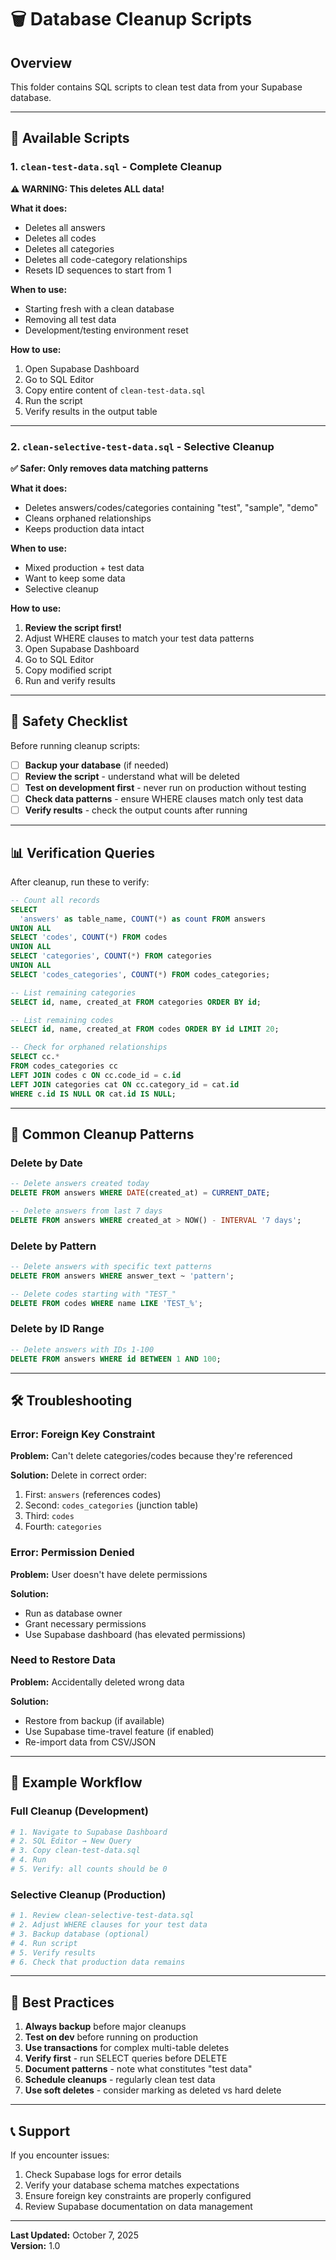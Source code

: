 # 🗑️ Database Cleanup Scripts

## Overview
This folder contains SQL scripts to clean test data from your Supabase database.

---

## 📁 Available Scripts

### 1. `clean-test-data.sql` - **Complete Cleanup**
**⚠️ WARNING: This deletes ALL data!**

**What it does:**
- Deletes all answers
- Deletes all codes
- Deletes all categories
- Deletes all code-category relationships
- Resets ID sequences to start from 1

**When to use:**
- Starting fresh with a clean database
- Removing all test data
- Development/testing environment reset

**How to use:**
1. Open Supabase Dashboard
2. Go to SQL Editor
3. Copy entire content of `clean-test-data.sql`
4. Run the script
5. Verify results in the output table

---

### 2. `clean-selective-test-data.sql` - **Selective Cleanup**
**✅ Safer: Only removes data matching patterns**

**What it does:**
- Deletes answers/codes/categories containing "test", "sample", "demo"
- Cleans orphaned relationships
- Keeps production data intact

**When to use:**
- Mixed production + test data
- Want to keep some data
- Selective cleanup

**How to use:**
1. **Review the script first!**
2. Adjust WHERE clauses to match your test data patterns
3. Open Supabase Dashboard
4. Go to SQL Editor
5. Copy modified script
6. Run and verify results

---

## 🚨 Safety Checklist

Before running cleanup scripts:

- [ ] **Backup your database** (if needed)
- [ ] **Review the script** - understand what will be deleted
- [ ] **Test on development first** - never run on production without testing
- [ ] **Check data patterns** - ensure WHERE clauses match only test data
- [ ] **Verify results** - check the output counts after running

---

## 📊 Verification Queries

After cleanup, run these to verify:

```sql
-- Count all records
SELECT 
  'answers' as table_name, COUNT(*) as count FROM answers
UNION ALL
SELECT 'codes', COUNT(*) FROM codes
UNION ALL
SELECT 'categories', COUNT(*) FROM categories
UNION ALL
SELECT 'codes_categories', COUNT(*) FROM codes_categories;

-- List remaining categories
SELECT id, name, created_at FROM categories ORDER BY id;

-- List remaining codes
SELECT id, name, created_at FROM codes ORDER BY id LIMIT 20;

-- Check for orphaned relationships
SELECT cc.* 
FROM codes_categories cc
LEFT JOIN codes c ON cc.code_id = c.id
LEFT JOIN categories cat ON cc.category_id = cat.id
WHERE c.id IS NULL OR cat.id IS NULL;
```

---

## 🔄 Common Cleanup Patterns

### Delete by Date
```sql
-- Delete answers created today
DELETE FROM answers WHERE DATE(created_at) = CURRENT_DATE;

-- Delete answers from last 7 days
DELETE FROM answers WHERE created_at > NOW() - INTERVAL '7 days';
```

### Delete by Pattern
```sql
-- Delete answers with specific text patterns
DELETE FROM answers WHERE answer_text ~ 'pattern';

-- Delete codes starting with "TEST_"
DELETE FROM codes WHERE name LIKE 'TEST_%';
```

### Delete by ID Range
```sql
-- Delete answers with IDs 1-100
DELETE FROM answers WHERE id BETWEEN 1 AND 100;
```

---

## 🛠️ Troubleshooting

### Error: Foreign Key Constraint
**Problem:** Can't delete categories/codes because they're referenced

**Solution:** Delete in correct order:
1. First: `answers` (references codes)
2. Second: `codes_categories` (junction table)
3. Third: `codes`
4. Fourth: `categories`

### Error: Permission Denied
**Problem:** User doesn't have delete permissions

**Solution:** 
- Run as database owner
- Grant necessary permissions
- Use Supabase dashboard (has elevated permissions)

### Need to Restore Data
**Problem:** Accidentally deleted wrong data

**Solution:**
- Restore from backup (if available)
- Use Supabase time-travel feature (if enabled)
- Re-import data from CSV/JSON

---

## 📝 Example Workflow

### Full Cleanup (Development)
```bash
# 1. Navigate to Supabase Dashboard
# 2. SQL Editor → New Query
# 3. Copy clean-test-data.sql
# 4. Run
# 5. Verify: all counts should be 0
```

### Selective Cleanup (Production)
```bash
# 1. Review clean-selective-test-data.sql
# 2. Adjust WHERE clauses for your test data
# 3. Backup database (optional)
# 4. Run script
# 5. Verify results
# 6. Check that production data remains
```

---

## 🎯 Best Practices

1. **Always backup** before major cleanups
2. **Test on dev** before running on production
3. **Use transactions** for complex multi-table deletes
4. **Verify first** - run SELECT queries before DELETE
5. **Document patterns** - note what constitutes "test data"
6. **Schedule cleanups** - regularly clean test data
7. **Use soft deletes** - consider marking as deleted vs hard delete

---

## 📞 Support

If you encounter issues:
1. Check Supabase logs for error details
2. Verify your database schema matches expectations
3. Ensure foreign key constraints are properly configured
4. Review Supabase documentation on data management

---

**Last Updated:** October 7, 2025  
**Version:** 1.0



